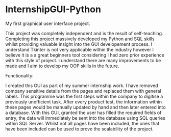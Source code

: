 # InternshipGUI-Python

My first graphical user interface project.

This project was completely independent and is the result of self-teaching. Completing this project massively developed my Python and SQL skills whilst providing valuable insight into the GUI developement process. I understand Tkinter is not very applicable within the industry however I believe it is a a great beginners tool considering I had zero prior experience with this style of project. I understand there are many improvements to be made and I aim to develop my OOP skills in the future. 


Functionality:

I created this GUI as part of my summer internship work. I have removed company sensitive details from the pages and replaced them with general labels.
This programme was the first steps within the company to digitise a previously unefficient task. After every product test, the information within these pages would be manually updated by hand and then later entered into a database. With this GUI, granted the user has filled the required fields of entry, the data will immediately be sent into the database using SQL queries within SQL Server. Whilst not all pages have been included, the ones that have been included can be used to prove the scalability of the project. 
